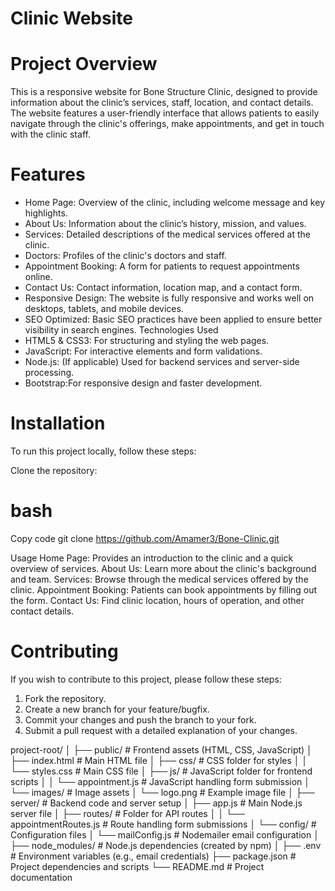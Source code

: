 
# Clinic Website

# Project Overview
This is a responsive website for Bone Structure Clinic, designed to provide information about the clinic’s services, staff, location, and contact details. The website features a user-friendly interface that allows patients to easily navigate through the clinic's offerings, make appointments, and get in touch with the clinic staff.

# Features
- Home Page: Overview of the clinic, including welcome message and key highlights.
- About Us: Information about the clinic’s history, mission, and values.
- Services: Detailed descriptions of the medical services offered at the clinic.
- Doctors: Profiles of the clinic's doctors and staff.
- Appointment Booking: A form for patients to request appointments online.
- Contact Us: Contact information, location map, and a contact form.
- Responsive Design: The website is fully responsive and works well on desktops, tablets, and mobile devices.
- SEO Optimized: Basic SEO practices have been applied to ensure better visibility in search engines.
  Technologies Used
- HTML5 & CSS3: For structuring and styling the web pages.
- JavaScript: For interactive elements and form validations.
- Node.js: (If applicable) Used for backend services and server-side processing.
- Bootstrap:For responsive design and faster development.

# Installation
 To run this project locally, follow these steps:

Clone the repository:

# bash
Copy code
git clone https://github.com/Amamer3/Bone-Clinic.git



Usage
Home Page: Provides an introduction to the clinic and a quick overview of services.
About Us: Learn more about the clinic's background and team.
Services: Browse through the medical services offered by the clinic.
Appointment Booking: Patients can book appointments by filling out the form.
Contact Us: Find clinic location, hours of operation, and other contact details.

# Contributing
If you wish to contribute to this project, please follow these steps:

1. Fork the repository.
2. Create a new branch for your feature/bugfix.
3. Commit your changes and push the branch to your fork.
4. Submit a pull request with a detailed explanation of your changes.



project-root/
│
├── public/                      # Frontend assets (HTML, CSS, JavaScript)
│   ├── index.html               # Main HTML file
│   ├── css/                     # CSS folder for styles
│   │   └── styles.css           # Main CSS file
│   ├── js/                      # JavaScript folder for frontend scripts
│   │   └── appointment.js       # JavaScript handling form submission
│   └── images/                  # Image assets
│       └── logo.png             # Example image file
│
├── server/                      # Backend code and server setup
│   ├── app.js                   # Main Node.js server file
│   ├── routes/                  # Folder for API routes
│   │   └── appointmentRoutes.js # Route handling form submissions
│   └── config/                  # Configuration files
│       └── mailConfig.js        # Nodemailer email configuration
│
├── node_modules/                # Node.js dependencies (created by npm)
│
├── .env                         # Environment variables (e.g., email credentials)
├── package.json                 # Project dependencies and scripts
└── README.md                    # Project documentation
